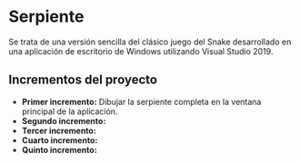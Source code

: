 # Serpiente
Se trata de una versión sencilla del clásico juego del Snake desarrollado en una aplicación de escritorio de Windows utilizando Visual Studio 2019.

Incrementos del proyecto
------------------------
* **Primer incremento:** Dibujar la serpiente completa en la ventana principal de la aplicación.
* **Segundo incremento:**
* **Tercer incremento:**
* **Cuarto incremento:**
* **Quinto incremento:**

